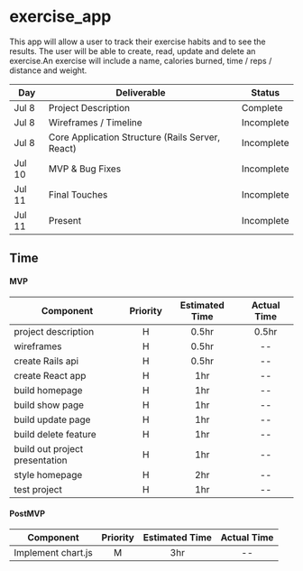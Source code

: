 # exercise_app

This app will allow a user to track their exercise habits and to see the results. The user will be able to create, read, update and delete an exercise.An exercise will include a name, calories burned, time / reps / distance and weight. 


|  Day | Deliverable | Status
|---|---| ---|
|Jul 8| Project Description | Complete
|Jul 8| Wireframes /  Timeline | Incomplete
|Jul 8| Core Application Structure (Rails Server, React) | Incomplete
|Jul 10| MVP & Bug Fixes | Incomplete
|Jul 11| Final Touches | Incomplete
|Jul 11| Present | Incomplete



## Time

#### MVP
| Component | Priority | Estimated Time |  Actual Time |
| --- | :---: |  :---: | :---: | 
| project description | H | 0.5hr | 0.5hr |
| wireframes | H | 0.5hr | -- |
| create Rails api | H | 0.5hr | -- |
| create React app | H | 1hr | -- |
| build homepage | H | 1hr | -- |
| build show page | H | 1hr | -- |
| build update page | H | 1hr | -- |
| build delete feature | H | 1hr | -- |
| build out project presentation | H | 1hr | -- |
| style homepage | H | 2hr | -- |
| test project | H | 1hr | -- |



#### PostMVP
| Component | Priority | Estimated Time |  Actual Time |
| --- | :---: |  :---: | :---: | 
| Implement chart.js | M | 3hr | -- |

